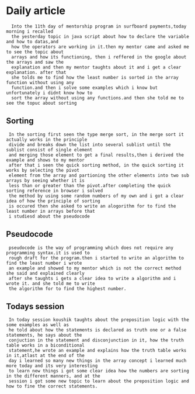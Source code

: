
# Daily article 

      Into the 11th day of mentorship program in surfboard payments,today morning i recalled 
      the yesterday topic in java script about how to declare the variable and how to datas,and
      how the operators are working in it.then my mentor came and asked me to see the topic about
      arrays and how its functioning, then i reffered in the google about the arrays and saw the 
      explanation and then my mentor taughts about it and i get a clear explanation. after that 
      she tolds me to find how the least number is sorted in the array function without using any 
      function.and then i solve some examples which i know but unfortunately i didnt know how to 
      sort the array without using any functions.and then she told me to see the topuc about sorting

## Sorting
       
     In the sorting first seen the type merge sort, in the merge sort it actually works in the principle
     divide and breaks down the list into several sublist until the sublist consist of single element
     and merging those element to get a final results,then i derived the example and shows to my mentor
     after that i seen the quick sorting method, in the quick sorting it works by selecting the pivot
     element from the array and partioning the other elements into two sub arrays by seeing whether it is
     less than or greater than the pivot.after completing the quick sorting reference in browser i solved 
     the method by using some random numbers of my own and i got a clear idea of how the principle of sorting
     is occured then she asked to write an alogorithm for to find the least number in arrays before that 
     i studiesd about the pseudocode

## Pseudocode
    
     pseudocode is the way of programming which does not require any programming syntax.it is used to 
     rough draft for the program.then i started to write an algorithm to find the least number i wrote 
     an example and showed to my mentor which is not the correct method she said and explained clearly 
     after she taughts i gets a clear idea to write a algorithm and i wrote it. and she told me to write 
     the algorithm for to find the highest number.
 
## Todays session 
     
     In today session koushik taughts about the preposition logic with the some examples as well as 
     he told about how the statements is declared as truth one or a false statements, he says about the 
     conjuction in the statement and disconjunction in it, how the truth table works in a biconditional 
     statement,he wrote an example and explains how the truth table works in it,atlast at the end of the 
     day i learned so many new things in the array concept i learned much more today and its very interesting 
     to learn new things i got some clear idea how the numbers are sorting in the different manners, and at the 
     session i got some new topic to learn about the preposition logic and how to fine the correct statements.

         
